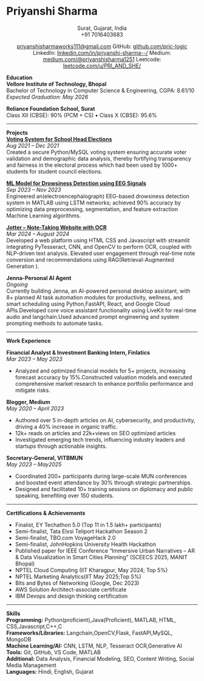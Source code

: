 
<p align ="center"><h1><b>Priyanshi Sharma</b><br></h1></p>
<p align= "center"> Surat, Gujarat, India<br>
+91 7016403683<br>
</p>
  <p align ="center">
  <a href="mailto:priyanshisharmaworks111@gmail.com">priyanshisharmaworks111@gmail.com</a>
  GitHub: <a href="https://github.com/pric-logic">github.com/pric-logic</a>
  LinkedIn: <a href="https://www.linkedin.com/in/priyanshi-sharma--/">linkedin.com/in/priyanshi-sharma--/</a>
  Medium: <a href="http://medium.com/@priyanshisharma1251">medium.com/@priyanshisharma1251</a>
  Leetcode: <a href="https://leetcode.com/u/PRI_AND_SHE/">leetcode.com/u/PRI_AND_SHE/</a>
</p>

**Education**  
 **Vellore Institute of Technology, Bhopal**  
 Bachelor of Technology in Computer Science & Engineering, CGPA: 8.61/10  
 *Expected Graduation: May 2026*

**Reliance Foundation School, Surat**  
 Class XII (CBSE): 90% (PCM \+ CS) • Class X (CBSE): 95.6%

---

**Projects**  
[**Voting System for School Head Elections**](https://github.com/pric-logic/voting-python-program)  
 *Aug 2021 – Dec 2021*  
 Created a secure Python/MySQL voting system ensuring accurate voter validation and demographic data analysis, thereby fortifying transparency and fairness in the electoral process which had been used by 1000+ students for student council elections.

[**ML Model for Drowsiness Detection using EEG Signals**](https://github.com/pric-logic/ML-model-for-Drowsiness-Detection-using-EEG-Signals)  
 *Sep 2023 – Nov 2023*  
 Engineered an(electroencephalograph) EEG-based drowsiness detection system in MATLAB using LSTM networks; achieved 90% accuracy by optimizing data preprocessing, segmentation, and feature extraction Machine Learning algorithms.

[**Jotter – Note-Taking Website with OCR**](https://github.com/pric-logic/Jotter-Note-Taking)  
 *Mar 2024 – August 2024*  
 Developed a web platform using HTML CSS and Javascript with streamlit  integrating PyTesseract, CNN, and OpenCV to perform OCR, coupled with NLP-driven text analysis. Elevated user engagement through real-time note conversion and recommendations using RAG(Retrieval-Augmented Generation ).

**Jenna-Personal AI Agent**  
*Ongoing*  
Currently building Jenna, an AI-powered personal desktop assistant, with 8+ planned AI task automation modules for productivity, wellness, and smart scheduling using Python,FastAPI, React, and Google Cloud APIs.Developed core voice assistant functionality using LiveKit for real-time audio and  langchain.Used advanced prompt engineering and system prompting methods to automate tasks.

---

**Work Experience**

**Financial Analyst & Investment Banking Intern, Finlatics**  
 *Mar 2023 – May 2023*

* Analyzed and optimized financial models for 5+ projects, increasing forecast accuracy by 15%.Constructed valuation models and executed comprehensive market research to enhance portfolio performance and mitigate risks.


**Blogger, Medium**  
 *May 2020 – April 2023*

* Authored over 5 in-depth articles on AI, cybersecurity, and productivity, driving a 40% increase in organic traffic.  
* 12k+ reads on articles and 22k+views on SEO optimized articles  
* Investigated emerging tech trends, influencing industry leaders and startups through actionable insights.


**Secretary-General, VITBMUN**   
 *May 2023 – May2025*

* Coordinated 200+ participants during large-scale MUN conferences and boosted event attendance by 30% through strategic partnerships.  
* Designed and facilitated 10+ training sessions on diplomacy and public speaking, benefiting over 150 students.

---

**Certifications & Achievements**

* Finalist, EY Techathon 5.0 (Top 11 in 1.5 lakh+ participants)  
* Semi-finalist, Tata Elxsi Teliport Hackathon Season 2  
* Semi-finalist, TBO.com VoyageHack 2.0  
* Semi-finalist, JohnHopkins University Health Hackathon  
* Published paper for IEEE Conference “Immersive Urban Narratives – AR & Data Visualization in Smart Cities Planning” (SCEECS 2025, MANIT Bhopal)  
* NPTEL Cloud Computing (IIT Kharagpur, May 2024; Top 5%)  
* NPTEL Marketing Analytics(IIT May 2025;Top 5%)  
* Bits and Bytes of Networking (Google, Dec 2023\)  
* AWS Solution Architect-associate certificate  
* IBM Devops and design thinking certification

---

**Skills**  
**Programming:** Python(proficient),Java(Proficient), MATLAB, HTML, CSS,Javascript,C++,C  
**Frameworks/Libraries:** Langchain,OpenCV,Flask, FastAPI,MySQL, MongoDB  
**Machine Learning/AI:** CNN, LSTM, NLP, Tesseract OCR,Generative AI  
**Tools:** Git, GitHub, VS Code, MATLAB  
**Additional:** Data Analysis, Financial Modeling, SEO, Content Writing, Social Media Management  
**Languages:** Hindi, English, Gujarat
